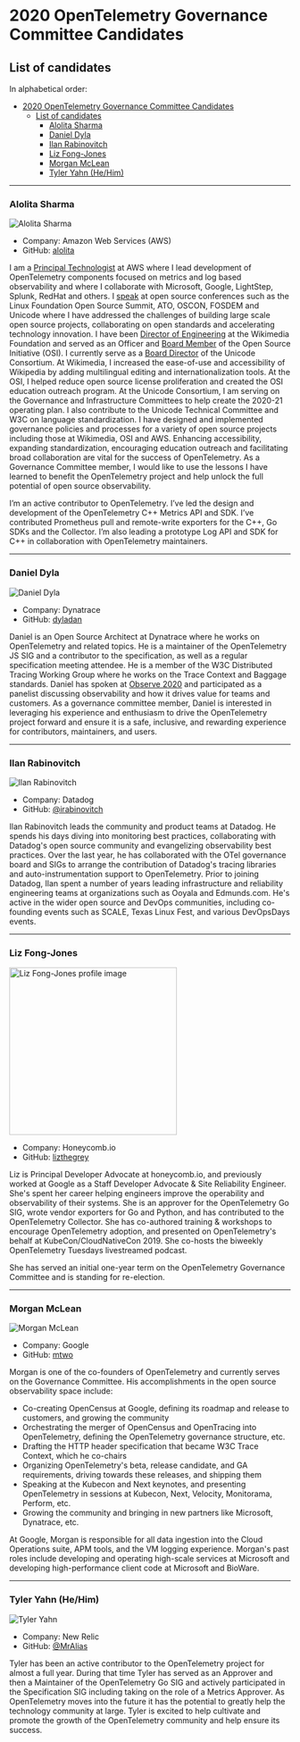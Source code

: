 # 2020 OpenTelemetry Governance Committee Candidates

## List of candidates

In alphabetical order:

- [2020 OpenTelemetry Governance Committee Candidates](#2020-opentelemetry-governance-committee-candidates)
  - [List of candidates](#list-of-candidates)
    - [Alolita Sharma](#alolita-sharma)
    - [Daniel Dyla](#daniel-dyla)
    - [Ilan Rabinovitch](#ilan-rabinovitch)
    - [Liz Fong-Jones](#liz-fong-jones)
    - [Morgan McLean](#morgan-mclean)
    - [Tyler Yahn (He/Him)](#tyler-yahn-hehim)

---

### Alolita Sharma

![Alolita Sharma](static/alolita-sharma.png)

- Company: Amazon Web Services (AWS)
- GitHub: [alolita](https://github.com/alolita)

I am a [Principal Technologist](https://www.linkedin.com/in/alolita/) at AWS where I lead development of OpenTelemetry components focused on metrics and log based observability and where I collaborate with Microsoft, Google, LightStep, Splunk, RedHat and others. I [speak](https://alolitasharma.com/my-talks-and-presentations/) at open source conferences such as the Linux Foundation Open Source Summit, ATO, OSCON, FOSDEM and Unicode where I have addressed the challenges of building large scale open source projects, collaborating on open standards and accelerating technology innovation. I have been [Director of Engineering](https://www.mediawiki.org/wiki/User:Alolitas) at the Wikimedia Foundation and served as an Officer and [Board Member](https://en.wikipedia.org/wiki/Open_Source_Initiative) of the Open Source Initiative (OSI). I currently serve as a [Board Director](https://unicode.org/consortium/directors.html) of the Unicode Consortium. At Wikimedia, I increased the ease-of-use and accessibility of Wikipedia by adding multilingual editing and internationalization tools. At the OSI, I helped reduce open source license proliferation and created the OSI education outreach program. At the Unicode Consortium, I am serving on the Governance and Infrastructure Committees to help create the 2020-21 operating plan. I also contribute to the Unicode Technical Committee and W3C on language standardization. I have designed and implemented governance policies and processes for a variety of open source projects including those at Wikimedia, OSI and AWS. Enhancing accessibility, expanding standardization, encouraging education outreach and facilitating broad collaboration are vital for the success of OpenTelemetry. As a Governance Committee member, I would like to use the lessons I have learned to benefit the OpenTelemetry project and help unlock the full potential of open source observability.

I’m an active contributor to OpenTelemetry. I’ve led the design and development of the OpenTelemetry C++ Metrics API and SDK. I’ve contributed Prometheus pull and remote-write exporters for the C++, Go SDKs and the Collector. I’m also leading a prototype Log API and SDK for C++ in collaboration with OpenTelemetry maintainers.

---

### Daniel Dyla

![Daniel Dyla](static/daniel-dyla.jpg)

- Company: Dynatrace
- GitHub: [dyladan](https://github.com/dyladan)

Daniel is an Open Source Architect at Dynatrace where he works on OpenTelemetry and related topics. He is a maintainer of the OpenTelemetry JS SIG and a contributor to the specification, as well as a regular specification meeting attendee. He is a member of the W3C Distributed Tracing Working Group where he works on the Trace Context and Baggage standards. Daniel has spoken at [Observe 2020](https://observe2020.io/) and participated as a panelist discussing observability and how it drives value for teams and customers. As a governance committee member, Daniel is interested in leveraging his experience and enthusiasm to drive the OpenTelemetry project forward and ensure it is a safe, inclusive, and rewarding experience for contributors, maintainers, and users.

---

### Ilan Rabinovitch

![Ilan Rabinovitch](static/ilan-rabinovitch.jpg)

- Company: Datadog
- GitHub: [@irabinovitch](https://github.com/irabinovitch)

Ilan Rabinovitch leads the community and product teams at Datadog. He spends his days diving into monitoring best practices, collaborating with Datadog's open source community and evangelizing observability best practices. Over the last year, he has collaborated with the OTel governance board and SIGs to arrange the contribution of Datadog's tracing libraries and auto-instrumentation support to OpenTelemetry. Prior to joining Datadog, Ilan spent a number of years leading infrastructure and reliability engineering teams at organizations such as Ooyala and Edmunds.com. He's active in the wider open source and DevOps communities, including co-founding events such as SCALE, Texas Linux Fest, and various DevOpsDays events.

---

### Liz Fong-Jones

<img src="static/lizf.jpg" width="300px" alt="Liz Fong-Jones profile image" />

- Company: Honeycomb.io
- GitHub: [lizthegrey](https://github.com/lizthegrey)

Liz is Principal Developer Advocate at honeycomb.io, and previously worked at
Google as a Staff Developer Advocate & Site Reliability Engineer. She's spent
her career helping engineers improve the operability and observability of
their systems. She is an approver for the OpenTelemetry Go SIG, wrote vendor
exporters for Go and Python, and has contributed to the OpenTelemetry
Collector. She has co-authored training & workshops to encourage OpenTelemetry
adoption, and presented on OpenTelemetry's behalf at KubeCon/CloudNativeCon
2019. She co-hosts the biweekly OpenTelemetry Tuesdays livestreamed podcast.

She has served an initial one-year term on the OpenTelemetry Governance
Committee and is standing for re-election.

---

### Morgan McLean

![Morgan McLean](static/morgan-mclean.png)

- Company: Google
- GitHub: [mtwo](https://github.com/mtwo)

Morgan is one of the co-founders of OpenTelemetry and currently serves on the
Governance Committee. His accomplishments in the open source observability space include:

- Co-creating OpenCensus at Google, defining its roadmap and release to customers, and growing the community
- Orchestrating the merger of OpenCensus and OpenTracing into OpenTelemetry, defining the OpenTelemetry governance structure, etc.
- Drafting the HTTP header specification that became W3C Trace Context, which he co-chairs
- Organizing OpenTelemetry's beta, release candidate, and GA requirements, driving towards these releases, and shipping them
- Speaking at the Kubecon and Next keynotes, and presenting OpenTelemetry in sessions at Kubecon, Next, Velocity, Monitorama, Perform, etc.
- Growing the community and bringing in new partners like Microsoft, Dynatrace, etc.

At Google, Morgan is responsible for all data ingestion into the Cloud Operations suite,
APM tools, and the VM logging experience.
Morgan's past roles include developing and operating high-scale services at Microsoft and
developing high-performance client code at Microsoft and BioWare.

---

### Tyler Yahn (He/Him)

![Tyler Yahn](static/tyler-yahn.jpeg)

- Company: New Relic
- GitHub: [@MrAlias](https://github.com/MrAlias)

Tyler has been an active contributor to the OpenTelemetry project for almost a
full year. During that time Tyler has served as an Approver and then a Maintainer
of the OpenTelemetry Go SIG and actively participated in the Specification SIG
including taking on the role of a Metrics Approver. As OpenTelemetry moves into
the future it has the potential to greatly help the technology community at large.
Tyler is excited to help cultivate and promote the growth of the OpenTelemetry
community and help ensure its success.
